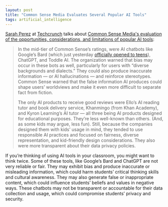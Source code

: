```yaml
---
layout: post
title: "Common Sense Media Evaluates Several Popular AI Tools"
tags: artificial_intelligence
---
```


[Sarah Perez](https://twitter.com/sarahpereztc) at [Techcrunch](https://techcrunch.com) talks about [Common Sense Media's evaluation of the opportunities, considerations, and limitations of popular AI tools](https://techcrunch.com/2023/11/16/several-popular-ai-products-flagged-as-unsafe-for-kids-by-common-sense-media/):

>In the mid-tier of Common Sense’s ratings, were AI chatbots like Google’s Bard (which just yesterday [officially opened to teens](https://techcrunch.com/2023/11/16/google-opens-up-its-bard-ai-chatbot-to-teens-after-implementing-guardrails/)), ChatGPT, and Toddle AI. The organization warned that bias may occur in these bots as well, particularly for users with “diverse backgrounds and dialects.” They could also produce inaccurate information — or AI hallucinations — and reinforce stereotypes. Common Sense warned that the false information AI produces could shape users’ worldviews and make it even more difficult to separate fact from fiction.
>
>The only AI products to receive good reviews were Ello’s AI reading tutor and book delivery service, Khanmingo (from Khan Academy), and Kyron Learning’s AI tutor  — all three being AI products designed for educational purposes. They’re less well-known than others. (And, as some kids may argue, less fun). Still, because the companies designed them with kids’ usage in mind, they tended to use responsible AI practices and focused on fairness, diverse representation, and kid-friendly design considerations. They also were more transparent about their data privacy policies.

If you’re thinking of using AI tools in your classroom, you might want to think twice. Some of these tools, like Google’s Bard and ChatGPT are not very reliable or fair. They may exhibit bias and produce inaccurate or misleading information, which could harm students’ critical thinking skills and cultural awareness. They may also generate false or inappropriate content, which could influence students’ beliefs and values in negative ways. These chatbots may not be transparent or accountable for their data collection and usage, which could compromise students’ privacy and security.
